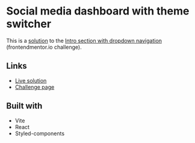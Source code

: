 # Social media dashboard with theme switcher

This is a [solution](https://crydy.github.io/fem-social-media-dashboard/) to the [Intro section with dropdown navigation](https://www.frontendmentor.io/challenges/social-media-dashboard-with-theme-switcher-6oY8ozp_H) (frontendmentor.io challenge).

## Links

-   [Live solution](https://crydy.github.io/fem-social-media-dashboard/)
-   [Challenge page](https://www.frontendmentor.io/challenges/social-media-dashboard-with-theme-switcher-6oY8ozp_H)

## Built with

-   Vite
-   React
-   Styled-components
